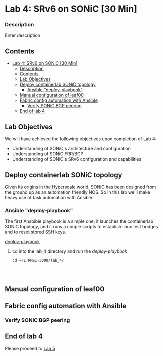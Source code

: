 # Lab 4: SRv6 on SONiC [30 Min]

### Description
Enter description
 


## Contents
- [Lab 4: SRv6 on SONiC \[30 Min\]](#lab-4-srv6-on-sonic-30-min)
    - [Description](#description)
  - [Contents](#contents)
  - [Lab Objectives](#lab-objectives)
  - [Deploy containerlab SONiC topology](#deploy-containerlab-sonic-topology)
    - [Ansible "deploy-playbook"](#ansible-deploy-playbook)
  - [Manual configuration of leaf00](#manual-configuration-of-leaf00)
  - [Fabric config automation with Ansible](#fabric-config-automation-with-ansible)
    - [Verify SONiC BGP peering](#verify-sonic-bgp-peering)
  - [End of lab 4](#end-of-lab-4)

## Lab Objectives
We will have achieved the following objectives upon completion of Lab 4:

* Understanding of SONiC's architecture and configuration
* Understanding of SONiC FRR/BGP
* Understanding of SONiC's SRv6 configuration and capabilities


## Deploy containerlab SONiC topology
Given its origins in the Hyperscale world, SONiC has been designed from the ground up as an automation friendly NOS. So in this lab we'll make heavy use of task automation with Ansible.

### Ansible "deploy-playbook"
The first Ansbible playbook is a simple one; it launches the containerlab SONiC topology, and it runs a couple scripts to establish linux test bridges and to reset stored SSH keys.

[deploy-playbook](ansible/deploy-playbook.yaml)

1. cd into the lab_4 directory and run the *deploy-playbook*

    ```
    cd ~/LTRMSI-3000/lab_4/ 




## Manual configuration of leaf00

## Fabric config automation with Ansible 

### Verify SONiC BGP peering


## End of lab 4
Please proceed to [Lab 5](https://github.com/cisco-asp-web/LTRMSI-3000/blob/main/lab_5/lab_5-guide.md)

